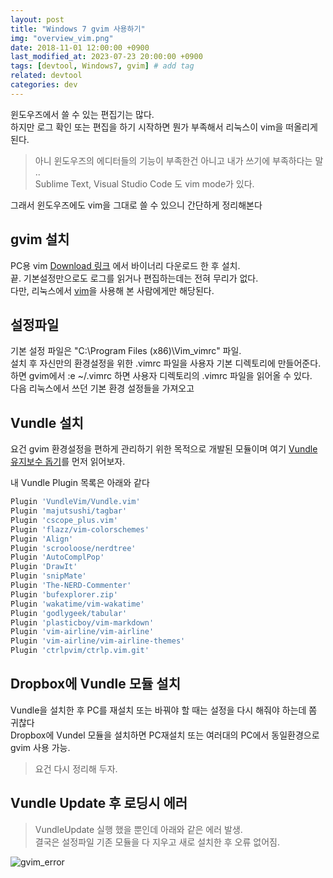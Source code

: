 ```yaml
---
layout: post
title: "Windows 7 gvim 사용하기"
img: "overview_vim.png"
date: 2018-11-01 12:00:00 +0900
last_modified_at: 2023-07-23 20:00:00 +0900
tags: [devtool, Windows7, gvim] # add tag
related: devtool
categories: dev
---
```


윈도우즈에서 쓸 수 있는 편집기는 많다.  
하지만 로그 확인 또는 편집을 하기 시작하면 뭔가 부족해서 리눅스이 vim을 떠올리게 된다.  

> 아니 윈도우즈의 에디터들의 기능이 부족한건 아니고 내가 쓰기에 부족하다는 말 ..  
> Sublime Text, Visual Studio Code 도 vim mode가 있다. 

그래서 윈도우즈에도 vim을 그대로 쓸 수 있으니 간단하게 정리해본다

## gvim 설치

PC용 vim [Download 링크](https://www.vim.org/download.php#pc) 에서 바이너리 다운로드 한 후 설치.  
끝. 기본설정만으로도 로그를 읽거나 편집하는데는 전혀 무리가 없다.  
다만, 리눅스에서 [vim][vim]을 사용해 본 사람에게만 해당된다.  


## 설정파일 

기본 설정 파일은 "C:\Program Files (x86)\Vim\_vimrc" 파일.  
설치 후 자신만의 환경설정을 위한 .vimrc 파일을 사용자 기본 디렉토리에 만들어준다.  
하면 gvim에서 :e ~/.vimrc 하면 사용자 디렉토리의 .vimrc 파일을 읽어올 수 있다.  
다음 리눅스에서 쓰던 기본 환경 설정들을 가져오고  

## Vundle 설치 

요건 gvim 환경설정을 편하게 관리하기 위한 목적으로 개발된 모듈이며 여기 [Vundle 유지보수 돕기](https://github.com/VundleVim/Vundle.vim/blob/master/README_KR.md)를 먼저 읽어보자. 

내 Vundle Plugin 목록은 아래와 같다 
```bash
Plugin 'VundleVim/Vundle.vim'
Plugin 'majutsushi/tagbar'
Plugin 'cscope_plus.vim'
Plugin 'flazz/vim-colorschemes'
Plugin 'Align'
Plugin 'scrooloose/nerdtree'
Plugin 'AutoComplPop'
Plugin 'DrawIt'
Plugin 'snipMate'
Plugin 'The-NERD-Commenter'
Plugin 'bufexplorer.zip'
Plugin 'wakatime/vim-wakatime'
Plugin 'godlygeek/tabular'
Plugin 'plasticboy/vim-markdown'
Plugin 'vim-airline/vim-airline'
Plugin 'vim-airline/vim-airline-themes'
Plugin 'ctrlpvim/ctrlp.vim.git'
```


## Dropbox에 Vundle 모듈 설치

Vundle을 설치한 후 PC를 재설치 또는 바꿔야 할 때는 설정을 다시 해줘야 하는데 쫌 귀찮다  
Dropbox에 Vundel 모듈을 설치하면 PC재설치 또는 여러대의 PC에서 동일환경으로 gvim 사용 가능.  

> 요건 다시 정리해 두자. 

## Vundle Update 후 로딩시 에러 

> VundleUpdate 실행 했을 뿐인데 아래와 같은 에러 발생.  
> 결국은 설정파일 기존 모듈을 다 지우고 새로 설치한 후 오류 없어짐. 

![gvim_error]({{site.baseurl}}/assets/img/gvim_error.png)


[vim]: https://www.vim.org


